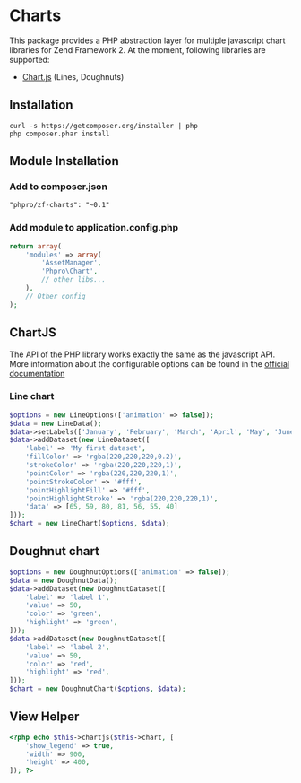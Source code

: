 # Charts

This package provides a PHP abstraction layer for multiple javascript chart libraries for Zend Framework 2.
At the moment, following libraries are supported:

- [Chart.js](http://www.chartjs.org/) (Lines, Doughnuts)

## Installation
```
curl -s https://getcomposer.org/installer | php
php composer.phar install
```

## Module Installation

### Add to composer.json
```
"phpro/zf-charts": "~0.1"
```

### Add module to application.config.php
```php
return array(
    'modules' => array(
        'AssetManager',
        'Phpro\Chart',
        // other libs...
    ),
    // Other config
);
```

## ChartJS

The API of the PHP library works exactly the same as the javascript API.
 More information about the configurable options can be found in the 
 [official documentation](http://www.chartjs.org/docs/)


### Line chart
```php
$options = new LineOptions(['animation' => false]);
$data = new LineData();
$data->setLabels(['January', 'February', 'March', 'April', 'May', 'June', 'July']);
$data->addDataset(new LineDataset([
    'label' => 'My first dataset',
    'fillColor' => 'rgba(220,220,220,0.2)',
    'strokeColor' => 'rgba(220,220,220,1)',
    'pointColor' => 'rgba(220,220,220,1)',
    'pointStrokeColor' => '#fff',
    'pointHighlightFill' => '#fff',
    'pointHighlightStroke' => 'rgba(220,220,220,1)',
    'data' => [65, 59, 80, 81, 56, 55, 40]
]));
$chart = new LineChart($options, $data);
```

## Doughnut chart
```php
$options = new DoughnutOptions(['animation' => false]);
$data = new DoughnutData();
$data->addDataset(new DoughnutDataset([
    'label' => 'label 1',
    'value' => 50,
    'color' => 'green',
    'highlight' => 'green',
]));
$data->addDataset(new DoughnutDataset([
    'label' => 'label 2',
    'value' => 50,
    'color' => 'red',
    'highlight' => 'red',
]));
$chart = new DoughnutChart($options, $data);
```

## View Helper
```php
<?php echo $this->chartjs($this->chart, [
    'show_legend' => true,
    'width' => 900,
    'height' => 400,
]); ?>
```